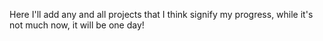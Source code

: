 Here I'll add any and all projects that I think signify my progress, while it's not much now, it will be one day!
